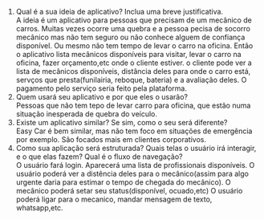 1. Qual é a sua ideia de aplicativo? Inclua uma breve justificativa.  
A ideia é um aplicativo para pessoas que precisam de um mecânico de carros. Muitas vezes ocorre uma quebra e a pessoa pecisa de socorro mecânico mas não tem 
seguro ou não conhece alguem de confiança disponível. Ou mesmo não tem tempo de levar o carro na oficina. Então o aplicativo lista mecânicos 
disponíveis para visitar, levar o carro na oficina, fazer orçamento,etc onde o cliente estiver. 
o cliente pode ver a lista de mecânicos disponíveis, distância deles para onde o carro está, servços que presta(funilairia, reboque, bateria)
e a avaliação deles. 
O pagamento pelo serviço seria feito pela plataforma.
2.  Quem usará seu aplicativo e por que eles o usarão?  
Pessoas que não tem tepo de levar carro para oficina, que estão numa situação inesperada de quebra do veículo.
3.  Existe um aplicativo similar? Se sim, como o seu será diferente?  
Easy Car é bem similar, mas não tem foco em situações de emergência por exemplo. São focados mais em clientes corporativos.
  4.  Como sua aplicação será estruturada? Quais telas o usuário irá interagir, e o que elas fazem? Qual é o fluxo de navegação?  
  O usuário fará login. Aparecerá uma lista de profissionais disponíveis. O usuário poderá ver a distência deles para o mecânico(assim para algo urgente daria para estimar o tempo de 
chegada do mecânico).
O mecânico poderá setar seu status(disponível, ocuado,etc)
O usuário poderá ligar para o mecanico, mandar mensagem de texto, whatsapp,etc.

